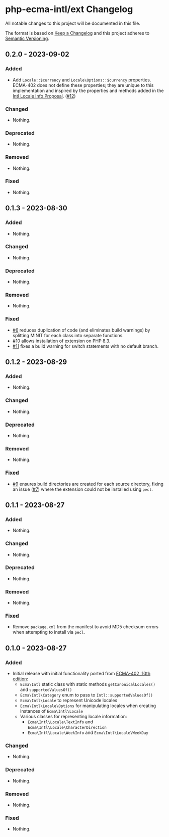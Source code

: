 # php-ecma-intl/ext Changelog

All notable changes to this project will be documented in this file.

The format is based on [Keep a Changelog](https://keepachangelog.com/en/1.1.0/)
and this project adheres to [Semantic Versioning](https://semver.org/spec/v2.0.0.html).

## 0.2.0 - 2023-09-02

### Added

- Add `Locale::$currency` and `Locale\Options::$currency` properties. ECMA-402 does not define these properties; they are unique to this implementation and inspired by the properties and methods added in the [Intl Locale Info Proposal](https://tc39.es/proposal-intl-locale-info/). ([#12](https://github.com/php-ecma-intl/ext/pull/12))

### Changed

- Nothing.

### Deprecated

- Nothing.

### Removed

- Nothing.

### Fixed

- Nothing.


## 0.1.3 - 2023-08-30

### Added

- Nothing.

### Changed

- Nothing.

### Deprecated

- Nothing.

### Removed

- Nothing.

### Fixed

- [#6](https://github.com/php-ecma-intl/ext/pull/6) reduces duplication of code (and eliminates build warnings) by splitting MINIT for each class into separate functions.
- [#10](https://github.com/php-ecma-intl/ext/pull/10) allows installation of extension on PHP 8.3.
- [#11](https://github.com/php-ecma-intl/ext/pull/11) fixes a build warning for switch statements with no default branch.


## 0.1.2 - 2023-08-29

### Added

- Nothing.

### Changed

- Nothing.

### Deprecated

- Nothing.

### Removed

- Nothing.

### Fixed

- [#9](https://github.com/php-ecma-intl/ext/pull/9) ensures build directories are created for each source directory, fixing an issue ([#7](https://github.com/php-ecma-intl/ext/issues/7)) where the extension could not be installed using `pecl`.


## 0.1.1 - 2023-08-27

### Added

- Nothing.

### Changed

- Nothing.

### Deprecated

- Nothing.

### Removed

- Nothing.

### Fixed

- Remove `package.xml` from the manifest to avoid MD5 checksum errors when attempting to install via `pecl`.


## 0.1.0 - 2023-08-27

### Added

- Initial release with initial functionality ported from [ECMA-402, 10th edition](https://402.ecma-international.org/10.0/):
  - `Ecma\Intl` static class with static methods `getCanonicalLocales()` and `supportedValuesOf()`
  - `Ecma\Intl\Category` enum to pass to `Intl::supportedValuesOf()`
  - `Ecma\Intl\Locale` to represent Unicode locales
  - `Ecma\Intl\Locale\Options` for manipulating locales when creating instances of `Ecma\Intl\Locale`
  - Various classes for representing locale information:
    - `Ecma\Intl\Locale\TextInfo` and `Ecma\Intl\Locale\CharacterDirection`
    - `Ecma\Intl\Locale\WeekInfo` and `Ecma\Intl\Locale\WeekDay`

### Changed

- Nothing.

### Deprecated

- Nothing.

### Removed

- Nothing.

### Fixed

- Nothing.
